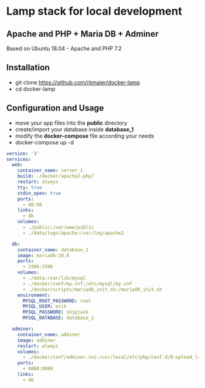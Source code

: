 # Lamp stack for local development

## Apache and PHP + Maria DB  + Adminer
Based on Ubuntu 18.04 - Apache and PHP 7.2


**Installation**
-------------------
- git clone https://github.com/rkmaier/docker-lamp
- cd docker-lamp

**Configuration and Usage**
----------------------------
- move your app files into the **public** directory
- create/import your database inside **database_1**
- modify the **docker-compose** file according your needs
- docker-compose up -d 


```yaml
version: '3'
services:
  web:
    container_name: server_1
    build: ./docker/apache2-php7
    restart: always
    tty: true
    stdin_open: true
    ports:
      - 80:80
    links:
      - db
    volumes:
      - ./public:/var/www/public
      - ./data/logs/apache:/var/log/apache2

  db:
    container_name: database_1
    image: mariadb:10.0
    ports:
      - 3306:3306
    volumes:
      - ./data:/var/lib/mysql
      - ./docker/conf/my.cnf:/etc/mysql/my.cnf
      - ./docker/scripts/mariadb_init.sh:/mariadb_init.sh
    environment:
      MYSQL_ROOT_PASSWORD: root
      MYSQL_USER: erik
      MYSQL_PASSWORD: skipjack
      MYSQL_DATABASE: database_1

  adminer:
    container_name: adminer
    image: adminer
    restart: always
    volumes:
      - ./docker/conf/adminer.ini:/usr/local/etc/php/conf.d/0-upload_large_dumps.ini
    ports:
      - 8080:8080
    links:
      - db
```


